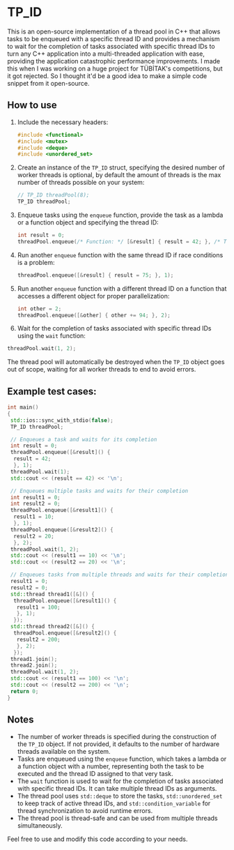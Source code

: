# TP_ID

This is an open-source implementation of a thread pool in C++ that allows tasks to be enqueued with a specific thread ID and provides a mechanism to wait for the completion of tasks associated with specific thread IDs to turn any C++ application into a multi-threaded application with ease, providing the application catastrophic performance improvements. I made this when I was working on a huge project for TÜBİTAK's competitions, but it got rejected. So I thought it'd be a good idea to make a simple code snippet from it open-source. 

## How to use
1. Include the necessary headers:
   ```cpp
   #include <functional>
   #include <mutex>
   #include <deque>
   #include <unordered_set>
   ```

2. Create an instance of the `TP_ID` struct, specifying the desired number of worker threads is optional, by default the amount of threads is the max number of threads possible on your system:
   ```cpp
   // TP_ID threadPool(8);
   TP_ID threadPool;
   ```
   

3. Enqueue tasks using the `enqueue` function, provide the task as a lambda or a function object and specifying the thread ID:
   ```cpp
   int result = 0;
   threadPool.enqueue(/* Function: */ [&result] { result = 42; }, /* Thread ID: */ 1);
   ```

4. Run another `enqueue` function with the same thread ID if race conditions is a problem:
   ```cpp
   threadPool.enqueue([&result] { result = 75; }, 1);
   ```
5. Run another `enqueue` function with a different thread ID on a function that accesses a different object for proper parallelization:
   ```cpp
   int other = 2;
   threadPool.enqueue([&other] { other += 94; }, 2);
   ```
6.  Wait for the completion of tasks associated with specific thread IDs using the `wait` function:
   ```cpp
   threadPool.wait(1, 2);
   ```
The thread pool will automatically be destroyed when the `TP_ID` object goes out of scope, waiting for all worker threads to end to avoid errors.

## Example test cases:

```cpp
int main()
{
 std::ios::sync_with_stdio(false);
 TP_ID threadPool;

 // Enqueues a task and waits for its completion
 int result = 0;
 threadPool.enqueue([&result]() {
  result = 42;
  }, 1);
 threadPool.wait(1);
 std::cout << (result == 42) << '\n';

 // Enqueues multiple tasks and waits for their completion
 int result1 = 0;
 int result2 = 0;
 threadPool.enqueue([&result1]() {
  result1 = 10;
  }, 1);
 threadPool.enqueue([&result2]() {
  result2 = 20;
  }, 2);
 threadPool.wait(1, 2);
 std::cout << (result1 == 10) << '\n';
 std::cout << (result2 == 20) << '\n';

 // Enqueues tasks from multiple threads and waits for their completion
 result1 = 0;
 result2 = 0;
 std::thread thread1([&]() {
  threadPool.enqueue([&result1]() {
   result1 = 100;
   }, 1);
  });
 std::thread thread2([&]() {
  threadPool.enqueue([&result2]() {
   result2 = 200;
   }, 2);
  });
 thread1.join();
 thread2.join();
 threadPool.wait(1, 2);
 std::cout << (result1 == 100) << '\n';
 std::cout << (result2 == 200) << '\n';
 return 0;
}
```

## Notes

- The number of worker threads is specified during the construction of the `TP_ID` object. If not provided, it defaults to the number of hardware threads available on the system.
- Tasks are enqueued using the `enqueue` function, which takes a lambda or a function object with a number, representing both the task to be executed and the thread ID assigned to that very task.
- The `wait` function is used to wait for the completion of tasks associated with specific thread IDs. It can take multiple thread IDs as arguments.
- The thread pool uses `std::deque` to store the tasks, `std::unordered_set` to keep track of active thread IDs, and `std::condition_variable` for thread synchronization to avoid runtime errors.
- The thread pool is thread-safe and can be used from multiple threads simultaneously.

Feel free to use and modify this code according to your needs.
